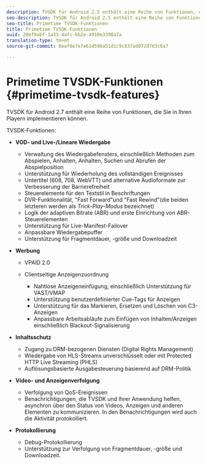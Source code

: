 ```yaml
---
description: TVSDK für Android 2.5 enthält eine Reihe von Funktionen, die Sie in Ihren Playern implementieren können.
seo-description: TVSDK für Android 2.5 enthält eine Reihe von Funktionen, die Sie in Ihren Playern implementieren können.
seo-title: Primetime TVSDK-Funktionen
title: Primetime TVSDK-Funktionen
uuid: 20ef9abf-1a33-4afc-bb2e-4910e3398a7a
translation-type: tm+mt
source-git-commit: 0eaf0e7e7e61d596a51d1c9c837ad072d703c6a7

---
```



# Primetime TVSDK-Funktionen {#primetime-tvsdk-features}

TVSDK für Android 2.7 enthält eine Reihe von Funktionen, die Sie in Ihren Playern implementieren können.

TVSDK-Funktionen:

* **VOD- und Live-/Lineare Wiedergabe**

   * Verwaltung des Wiedergabefensters, einschließlich Methoden zum Abspielen, Anhalten, Anhalten, Suchen und Abrufen der Abspielposition
   * Unterstützung für Wiederholung des vollständigen Ereignisses
   * Untertitel (608, 708, WebVTT) und alternative Audioformate zur Verbesserung der Barrierefreiheit
   * Steuerelemente für den Textstil in Beschriftungen
   * DVR-Funktionalität, &quot;Fast Forward&quot;und &quot;Fast Rewind&quot;(die beiden letzteren werden als *Trick-Play-Modus* bezeichnet)
   * Logik der adaptiven Bitrate (ABR) und erste Einrichtung von ABR-Steuerelementen
   * Unterstützung für Live-Manifest-Failover
   * Anpassbare Wiedergabepuffer
   * Unterstützung für Fragmentdauer, -größe und Downloadzeit

* **Werbung**

   * VPAID 2.0
   * Clientseitige Anzeigenzuordnung

      * Nahtlose Anzeigeneinfügung, einschließlich Unterstützung für VAST/VMAP
      * Unterstützung benutzerdefinierter Cue-Tags für Anzeigen
      * Unterstützung für das Markieren, Ersetzen und Löschen von C3-Anzeigen
      * Anpassbare Arbeitsabläufe zum Einfügen von Inhalten/Anzeigen einschließlich Blackout-Signalisierung

* **Inhaltsschutz**

   * Zugang zu DRM-bezogenen Diensten (Digital Rights Management)
   * Wiedergabe von HLS-Streams unverschlüsselt oder mit Protected HTTP Live Streaming (PHLS)
   * Auflösungsbasierte Ausgabesteuerung basierend auf DRM-Politik

* **Video- und Anzeigenverfolgung**

   * Verfolgung von QoS-Ereignissen
   * Benachrichtigungen, die TVSDK und Ihrer Anwendung helfen, asynchron über den Status von Videos, Anzeigen und anderen Elementen zu kommunizieren. In den Benachrichtigungen wird auch die Aktivität protokolliert.

* **Protokollierung**

   * Debug-Protokollierung
   * Unterstützung zur Verfolgung von Fragmentdauer, -größe und Downloadzeit.